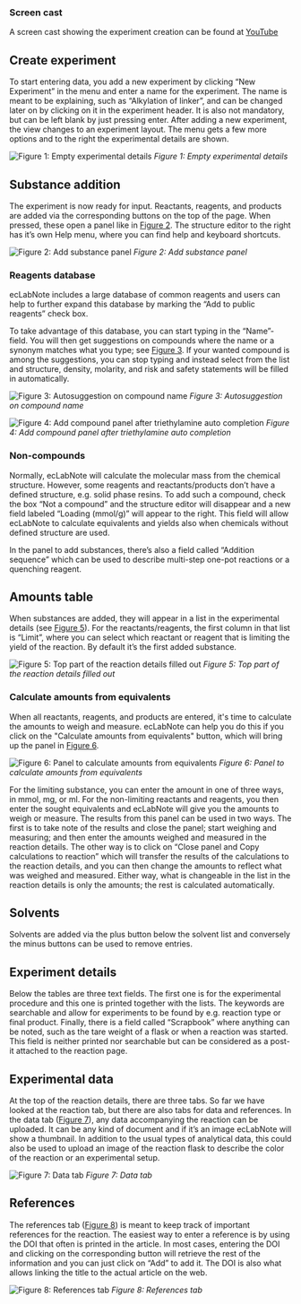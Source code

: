### Screen castA screen cast showing the experiment creation can be found at [YouTube](http://youtu.be/5LUcBZPw204)## Create experimentTo start entering data, you add a new experiment by clicking “New Experiment” in the menu and enter a name for the experiment. The name is meant to be explaining, such as “Alkylation of linker”, and can be changed later on by clicking on it in the experiment header. It is also not mandatory, but can be left blank by just pressing enter.After adding a new experiment, the view changes to an experiment layout. The menu gets a few more options and to the right the experimental details are shown.![Figure 1: Empty experimental details](img/ecLabNote_newexp.png "Figure 1: Empty experimental details")*Figure 1: Empty experimental details*## Substance additionThe experiment is now ready for input. Reactants, reagents, and products are added via the corresponding buttons on the top of the page. When pressed, these open a panel like in [Figure 2](#fig2). The structure editor to the right has it’s own Help menu, where you can find help and keyboard shortcuts.<a name="fig2"></a>![Figure 2: Add substance panel](img/ecLabNote_addpanel.png "Figure 2: Add substance panel")*Figure 2: Add substance panel*### Reagents databaseecLabNote includes a large database of common reagents and users can help to further expand this database by marking the “Add to public reagents” check box.To take advantage of this database, you can start typing in the “Name”-field. You will then get suggestions on compounds where the name or a synonym matches what you type; see [Figure 3](#fig3). If your wanted compound is among the suggestions, you can stop typing and instead select from the list and structure, density, molarity, and risk and safety statements will be filled in automatically.<a name="fig3"></a>![Figure 3: Autosuggestion on compound name](img/autocomplete.png "Figure 3: Autosuggestion on compound name")*Figure 3: Autosuggestion on compound name*![Figure 4: Add compound panel after triethylamine auto completion](img/ecLabNote_reagentdetails.png "Figure 4: Add compound panel after triethylamine auto completion")*Figure 4: Add compound panel after triethylamine auto completion*### Non-compoundsNormally, ecLabNote will calculate the molecular mass from the chemical structure. However, some reagents and reactants/products don’t have a defined structure, e.g. solid phase resins. To add such a compound, check the box “Not a compound” and the structure editor will disappear and a new field labeled “Loading (mmol/g)” will appear to the right. This field will allow ecLabNote to calculate equivalents and yields also when chemicals without defined structure are used.In the panel to add substances, there’s also a field called “Addition sequence” which can be used to describe multi-step one-pot reactions or a quenching reagent.## Amounts tableWhen substances are added, they will appear in a list in the experimental details (see [Figure 5](#fig5)). For the reactants/reagents, the first column in that list is “Limit”, where you can select which reactant or reagent that is limiting the yield of the reaction. By default it’s the first added substance.<a name="fig5"></a>![Figure 5: Top part of the reaction details filled out](img/ecLabNote_expdetails.png "Figure 5: Top part of the reaction details filled out")*Figure 5: Top part of the reaction details filled out*### Calculate amounts from equivalentsWhen all reactants, reagents, and products are entered, it's time to calculate the amounts to weigh and measure. ecLabNote can help you do this if you click on the "Calculate amounts from equivalents" button, which will bring up the panel in [Figure 6](#fig6).<a name="fig6"></a>![Figure 6: Panel to calculate amounts from equivalents](img/ecLabNote_calculateamounts.png "Figure 6: Panel to calculate amounts from equivalents")*Figure 6: Panel to calculate amounts from equivalents*For the limiting substance, you can enter the amount in one of three ways, in mmol, mg, or ml. For the non-limiting reactants and reagents, you then enter the sought equivalents and ecLabNote will give you the amounts to weigh or measure. The results from this panel can be used in two ways. The first is to take note of the results and close the panel; start weighing and measuring; and then enter the amounts weighed and measured in the reaction details. The other way is to click on “Close panel and Copy calculations to reaction” which will transfer the results of the calculations to the reaction details, and you can then change the amounts to reflect what was weighed and measured. Either way, what is changeable in the list in the reaction details is only the amounts; the rest is calculated automatically.## SolventsSolvents are added via the plus button below the solvent list and conversely the minus buttons can be used to remove entries.## Experiment detailsBelow the tables are three text fields. The first one is for the experimental procedure and this one is printed together with the lists. The keywords are searchable and allow for experiments to be found by e.g. reaction type or final product. Finally, there is a field called “Scrapbook” where anything can be noted, such as the tare weight of a flask or when a reaction was started. This field is neither printed nor searchable but can be considered as a post-it attached to the reaction page.## Experimental dataAt the top of the reaction details, there are three tabs. So far we have looked at the reaction tab, but there are also tabs for data and references. In the data tab ([Figure 7](#fig7)), any data accompanying the reaction can be uploaded. It can be any kind of document and if it’s an image ecLabNote will show a thumbnail. In addition to the usual types of analytical data, this could also be used to upload an image of the reaction flask to describe the color of the reaction or an experimental setup.<a name="fig7"></a>![Figure 7: Data tab](img/ecLabNote_datatab.png "Figure 7: Data tab")*Figure 7: Data tab*## ReferencesThe references tab ([Figure 8](#fig8)) is meant to keep track of important references for the reaction. The easiest way to enter a reference is by using the DOI that often is printed in the article. In most cases, entering the DOI and clicking on the corresponding button will retrieve the rest of the information and you can just click on “Add” to add it. The DOI is also what allows linking the title to the actual article on the web.<a name="fig8"></a>![Figure 8: References tab](img/ecLabNote_references.png "Figure 8: References tab")*Figure 8: References tab*